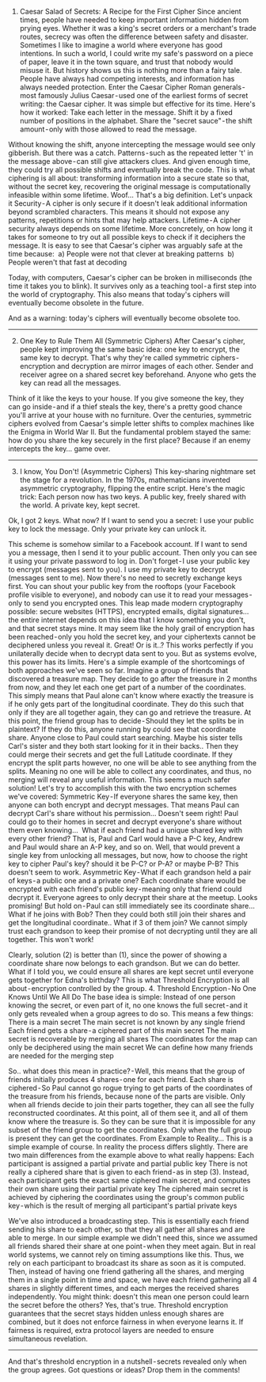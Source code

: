 
1. Caesar Salad of Secrets: A Recipe for the First Cipher
Since ancient times, people have needed to keep important information hidden from prying eyes. Whether it was a king's secret orders or a merchant's trade routes, secrecy was often the difference between safety and disaster.
Sometimes I like to imagine a world where everyone has good intentions. In such a world, I could write my safe's password on a piece of paper, leave it in the town square, and trust that nobody would misuse it. But history shows us this is nothing more than a fairy tale. People have always had competing interests, and information has always needed protection.
Enter the Caesar Cipher
Roman generals - most famously Julius Caesar - used one of the earliest forms of secret writing: the Caesar cipher. It was simple but effective for its time.
Here's how it worked:
Take each letter in the message.
Shift it by a fixed number of positions in the alphabet.
Share the "secret sauce" - the shift amount - only with those allowed to read the message.

Without knowing the shift, anyone intercepting the message would see only gibberish.
But there was a catch. Patterns - such as the repeated letter 't' in the message above - can still give attackers clues. And given enough time, they could try all possible shifts and eventually break the code.
This is what ciphering is all about: transforming information into a secure state so that, without the secret key, recovering the original message is computationally infeasible within some lifetime.
Woof… That's a big definition. Let's unpack it
Security - A cipher is only secure if it doesn't leak additional information beyond scrambled characters. This means it should not expose any patterns, repetitions or hints that may help attackers.
Lifetime - A cipher security always depends on some lifetime. More concretely, on how long it takes for someone to try out all possible keys to check if it deciphers the message. It is easy to see that Caesar's cipher was arguably safe at the time because:
 a) People were not that clever at breaking patterns
 b) People weren't that fast at decoding

Today, with computers, Caesar's cipher can be broken in milliseconds (the time it takes you to blink). It survives only as a teaching tool - a first step into the world of cryptography.
This also means that today's ciphers will eventually become obsolete in the future.

And as a warning: today's ciphers will eventually become obsolete too.

---

2. One Key to Rule Them All (Symmetric Ciphers)
After Caesar's cipher, people kept improving the same basic idea: one key to encrypt, the same key to decrypt. That's why they're called symmetric ciphers - encryption and decryption are mirror images of each other.
Sender and receiver agree on a shared secret key beforehand.
Anyone who gets the key can read all the messages.

Think of it like the keys to your house. If you give someone the key, they can go inside - and if a thief steals the key, there's a pretty good chance you'll arrive at your house with no furniture.
Over the centuries, symmetric ciphers evolved from Caesar's simple letter shifts to complex machines like the Enigma in World War II. But the fundamental problem stayed the same: how do you share the key securely in the first place?
Because if an enemy intercepts the key… game over.

---

3. I know, You Don't! (Asymmetric Ciphers)
This key-sharing nightmare set the stage for a revolution. In the 1970s, mathematicians invented asymmetric cryptography, flipping the entire script.
Here's the magic trick:
Each person now has two keys.
A public key, freely shared with the world.
A private key, kept secret.

Ok, I got 2 keys. What now? If I want to send you a secret:
I use your public key to lock the message.
Only your private key can unlock it.

This scheme is somehow similar to a Facebook account. If I want to send you a message, then I send it to your public account. Then only you can see it using your private password to log in.
Don't forget - I use your public key to encrypt (messages sent to you). I use my private key to decrypt (messages sent to me).
Now there's no need to secretly exchange keys first. You can shout your public key from the rooftops (your Facebook profile visible to everyone), and nobody can use it to read your messages - only to send you encrypted ones.
This leap made modern cryptography possible: secure websites (HTTPS), encrypted emails, digital signatures… the entire internet depends on this idea that I know something you don't, and that secret stays mine. It may seem like the holy grail of encryption has been reached - only you hold the secret key, and your ciphertexts cannot be deciphered unless you reveal it.
Great! Or is it..?
This works perfectly if you unilaterally decide when to decrypt data sent to you. But as systems evolve, this power has its limits.
Here's a simple example of the shortcomings of both approaches we've seen so far. Imagine a group of friends that discovered a treasure map. They decide to go after the treasure in 2 months from now, and they let each one get part of a number of the coordinates. This simply means that Paul alone can't know where exactly the treasure is if he only gets part of the longitudinal coordinate. They do this such that only if they are all together again, they can go and retrieve the treasure.
At this point, the friend group has to decide - Should they let the splits be in plaintext? If they do this, anyone running by could see that coordinate share. Anyone close to Paul could start searching. Maybe his sister tells Carl's sister and they both start looking for it in their backs.. Then they could merge their secrets and get the full Latitude coordinate.
If they encrypt the split parts however, no one will be able to see anything from the splits. Meaning no one will be able to collect any coordinates, and thus, no merging will reveal any useful information. This seems a much safer solution! Let's try to accomplish this with the two encryption schemes we've covered:
Symmetric Key - If everyone shares the same key, then anyone can both encrypt and decrypt messages. That means Paul can decrypt Carl's share without his permission… Doesn't seem right! Paul could go to their homes in secret and decrypt everyone's share without them even knowing… 
What if each friend had a unique shared key with every other friend? That is, Paul and Carl would have a P-C key, Andrew and Paul would share an A-P key, and so on. Well, that would prevent a single key from unlocking all messages, but now, how to choose the right key to cipher Paul's key? should it be P-C? or P-A? or maybe P-B? This doesn't seem to work.
Asymmetric Key - What if each grandson held a pair of keys - a public one and a private one? Each coordinate share would be encrypted with each friend's public key - meaning only that friend could decrypt it. Everyone agrees to only decrypt their share at the meetup. Looks promising!
But hold on - Paul can still immediately see its coordinate share… What if he joins with Bob? Then they could both still join their shares and get the longitudinal coordinate.. What if 3 of them join? We cannot simply trust each grandson to keep their promise of not decrypting until they are all together. This won't work!

Clearly, solution (2) is better than (1), since the power of showing a coordinate share now belongs to each grandson. But we can do better. What if I told you, we could ensure all shares are kept secret until everyone gets together for Edna's birthday?
This is what Threshold Encryption is all about - encryption controlled by the group.
4. Threshold Encryption - No One Knows Until We All Do
The base idea is simple:
Instead of one person knowing the secret, or even part of it, no one knows the full secret - and it only gets revealed when a group agrees to do so.
This means a few things:
There is a main secret
The main secret is not known by any single friend
Each friend gets a share - a ciphered part of this main secret
The main secret is recoverable by merging all shares
The coordinates for the map can only be deciphered using the main secret
We can define how many friends are needed for the merging step

So.. what does this mean in practice? - Well, this means that the group of friends initially produces 4 shares - one for each friend. Each share is ciphered - So Paul cannot go rogue trying to get parts of the coordinates of the treasure from his friends, because none of the parts are visible.
Only when all friends decide to join their parts together, they can all see the fully reconstructed coordinates. At this point, all of them see it, and all of them know where the treasure is.
So they can be sure that it is impossible for any subset of the friend group to get the coordinates. Only when the full group is present they can get the coordinates.
From Example to Reality…
This is a simple example of course. In reality the process differs slightly.
There are two main differences from the example above to what really happens:
Each participant is assigned a partial private and partial public key
There is not really a ciphered share that is given to each friend - as in step (3). Instead, each participant gets the exact same ciphered main secret, and computes their own share using their partial private key
The ciphered main secret is achieved by ciphering the coordinates using the group's common public key - which is the result of merging all participant's partial private keys

We've also introduced a broadcasting step. This is essentially each friend sending his share to each other, so that they all gather all shares and are able to merge.
In our simple example we didn't need this, since we assumed all friends shared their share at one point - when they meet again. But in real world systems, we cannot rely on timing assumptions like this. Thus, we rely on each participant to broadcast its share as soon as it is computed.
Then, instead of having one friend gathering all the shares, and merging them in a single point in time and space, we have each friend gathering all 4 shares in slightly different times, and each merges the received shares independently.
You might think: doesn't this mean one person could learn the secret before the others? Yes, that's true. Threshold encryption guarantees that the secret stays hidden unless enough shares are combined, but it does not enforce fairness in when everyone learns it. If fairness is required, extra protocol layers are needed to ensure simultaneous revelation.

---

And that's threshold encryption in a nutshell - secrets revealed only when the group agrees. Got questions or ideas? Drop them in the comments!